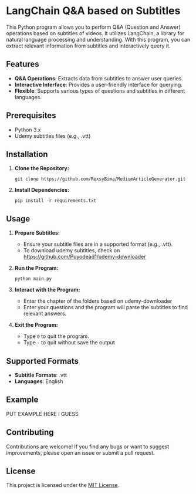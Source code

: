 # LangChain Q&A based on Subtitles

This Python program allows you to perform Q&A (Question and Answer) operations based on subtitles of videos. It utilizes LangChain, a library for natural language processing and understanding. With this program, you can extract relevant information from subtitles and interactively query it.

## Features

- **Q&A Operations**: Extracts data from subtitles to answer user queries.
- **Interactive Interface**: Provides a user-friendly interface for querying.
- **Flexible**: Supports various types of questions and subtitles in different languages.

## Prerequisites

- Python 3.x
- Udemy subtitles files (e.g., .vtt)

## Installation

1. **Clone the Repository:**
    ```
    git clone https://github.com/RexsyBima/MediumArticleGenerator.git
    ```

2. **Install Dependencies:**
    ```
    pip install -r requirements.txt
    ```

## Usage

1. **Prepare Subtitles:**
    - Ensure your subtitle files are in a supported format (e.g., .vtt).
    - To download udemy subtitles, check on https://github.com/Puyodead1/udemy-downloader
  
2. **Run the Program:**
    ```
    python main.py
    ```
   
3. **Interact with the Program:**
    - Enter the chapter of the folders based on udemy-downloader
    - Enter your questions and the program will parse the subtitles to find relevant answers.

4. **Exit the Program:**
    - Type `0` to quit the program.
    - Type `-` to quit without save the output

## Supported Formats

- **Subtitle Formats**: .vtt
- **Languages**: English

## Example

PUT EXAMPLE HERE I GUESS

## Contributing

Contributions are welcome! If you find any bugs or want to suggest improvements, please open an issue or submit a pull request.

## License

This project is licensed under the [MIT License](LICENSE).

